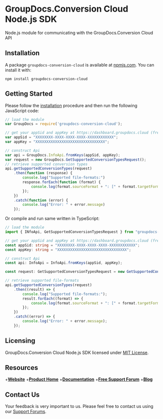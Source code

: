 # GroupDocs.Conversion Cloud Node.js SDK

Node.js module for communicating with the GroupDocs.Conversion Cloud API

## Installation

A package `groupdocs-conversion-cloud` is available at [npmjs.com](https://www.npmjs.com/package/groupdocs-conversion-cloud). You can install it with:

```shell
npm install groupdocs-conversion-cloud
```

## Getting Started

Please follow the [installation](#installation) procedure and then run the following JavaScript code:

```js
// load the module
var GroupDocs = require('groupdocs-conversion-cloud');

// get your appSid and appKey at https://dashboard.groupdocs.cloud (free registration is required).
var appSid = "XXXXXXXX-XXXX-XXXX-XXXX-XXXXXXXXXXXX";
var appKey = "XXXXXXXXXXXXXXXXXXXXXXXXXXXXXXXX";

// construct Api
var api = GroupDocs.InfoApi.fromKeys(appSid, appKey);
var request = new GroupDocs.GetSupportedConversionTypesRequest();
// retrieve supported conversion types
api.getSupportedConversionTypes(request)
    .then(function (response) {
        console.log("Supported file-formats:")
        response.forEach(function (format) {
            console.log(format.sourceFormat + ": [" + format.targetFormats.join(", ") + "]");
        });
    })
    .catch(function (error) {
        console.log("Error: " + error.message)
    });
```

Or compile and run same written in TypeScript:

```ts
// load the module
import { INfoApi, GetSupportedConversionTypesRequest } from "groupdocs-conversion-cloud";

// get your appSid and appKey at https://dashboard.groupdocs.cloud (free registration is required).
const appSid: string = "XXXXXXXX-XXXX-XXXX-XXXX-XXXXXXXXXXXX";
const appKey: string = "XXXXXXXXXXXXXXXXXXXXXXXXXXXXXXXX";

// construct Api
const api: InfoApi = InfoApi.fromKeys(appSid, appKey);

const request: GetSupportedConversionTypesRequest = new GetSupportedConversionTypesRequest();

// retrieve supported file-formats
api.getSupportedConversionTypes(request)
    .then((result) => {
        console.log("Supported file-formats:");
        result.forEach((format) => {
            console.log(format.sourceFormat + ": [" + format.targetFormats.join(", ") + "]");
        });
    })
    .catch((error) => {
        console.log("Error: " + error.message);
    });
```

## Licensing

GroupDocs.Conversion Cloud Node.js SDK licensed under [MIT License](LICENSE).

## Resources
+[**Website**](https://www.groupdocs.cloud)
+[**Product Home**](https://products.groupdocs.cloud/conversion)
+[**Documentation**](https://docs.groupdocs.cloud/conversion)
+[**Free Support Forum**](https://forum.groupdocs.cloud/c/conversion)
+[**Blog**](https://blog.groupdocs.cloud/category/conversion)

## Contact Us

Your feedback is very important to us. Please feel free to contact us using our [Support Forums](https://forum.groupdocs.cloud/c/conversion).
